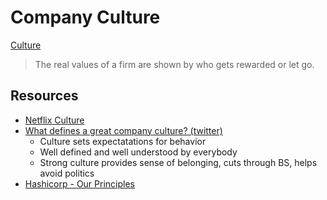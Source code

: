 # Company Culture

[Culture](https://www.slideshare.net/reed2001/culture-1798664/11-11CommunicationYou_listen_well_instead_ofreacting)

> The real values of a firm are shown by who gets rewarded or let go.

## Resources

- [Netflix Culture](https://jobs.netflix.com/culture)
- [What defines a great company culture? (twitter)](https://twitter.com/danrose999/status/1378393523213373440)
  - Culture sets expectatations for behavior
  - Well defined and well understood by everybody
  - Strong culture provides sense of belonging, cuts through BS, helps avoid politics
- [Hashicorp - Our Principles](https://www.hashicorp.com/our-principles)


